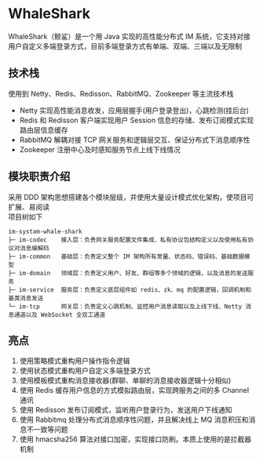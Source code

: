 # WhaleShark
WhaleShark（鲸鲨）是一个用 Java 实现的高性能分布式 IM 系统，它支持对接用户自定义多端登录方式，目前多端登录方式有单端、双端、三端以及无限制
<br>

## 技术栈
使用到 Netty、Redis、Redisson、RabbitMQ、Zookeeper 等主流技术栈
<br>
+ Netty 实现高性能消息收发，应用层握手(用户登录登出)，心跳检测(挂后台)
+ Redis 和 Redisson 客户端实现用户 Session 信息的存储、发布订阅模式实现路由层信息缓存
+ RabbitMQ 解耦对接 TCP 网关服务和逻辑层交互、保证分布式下消息顺序性
+ Zookeeper 注册中心及时感知服务节点上线下线情况

## 模块职责介绍
采用 DDD 架构思想搭建各个模块层级，并使用大量设计模式优化架构，使项目可扩展、易阅读
<br>
项目树如下
```text
im-systam-whale-shark
├─ im-codec    接入层：负责网关服务配置文件集成、私有协议包结构定义以及使用私有协议对消息编解码
├─ im-common   基础层：负责定义整个 IM 架构所有常量、状态码、错误码、基础数据模型
├─ im-domain   领域层：负责定义用户、好友、群组等多个领域的逻辑，以及消息的发送服务
├─ im-service  服务层：负责定义底层组件如 redis、zk、mq 的配置逻辑，回调机制和基类消息发送
└─ im-tcp      网关层：负责定义心跳机制、监控用户消息读取以及上线下线、Netty 消息通道以及 WebSocket 全双工通道
```

## 亮点
1. 使用策略模式重构用户操作指令逻辑
2. 使用状态模式重构用户自定义多端登录方式
3. 使用模板模式重构消息接收器(群聊、单聊的消息接收器逻辑十分相似)
4. 使用 Redis 缓存用户信息的方式模拟路由层，实现跨服务之间的多 Channel 通讯
5. 使用 Redisson 发布订阅模式，监听用户登录行为，发送用户下线通知
6. 使用 Rabbitmq 处理分布式消息顺序性问题，并且解决线上 MQ 消息积压和消息不一致等问题
7. 使用 hmacsha256 算法对接口加密，实现接口防刷。本质上使用的是拦截器机制
